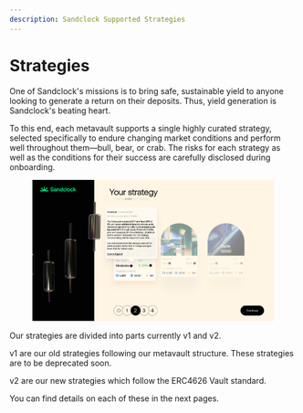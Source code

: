 ```yaml
---
description: Sandclock Supported Strategies
---
```


# Strategies

One of Sandclock's missions is to bring safe, sustainable yield to anyone looking to generate a return on their deposits. Thus, yield generation is Sandclock's beating heart.

To this end, each metavault supports a single highly curated strategy, selected specifically to endure changing market conditions and perform well throughout them—bull, bear, or crab. The risks for each strategy as well as the conditions for their success are carefully disclosed during onboarding.

<figure><img src="../.gitbook/assets/image (5) (1).png" alt=""><figcaption></figcaption></figure>

Our strategies are divided into parts currently v1 and v2.

v1 are our old strategies following our metavault structure. These strategies are to be deprecated soon.

v2 are our new strategies which follow the ERC4626 Vault standard.&#x20;

You can find details on each of these in the next pages.
